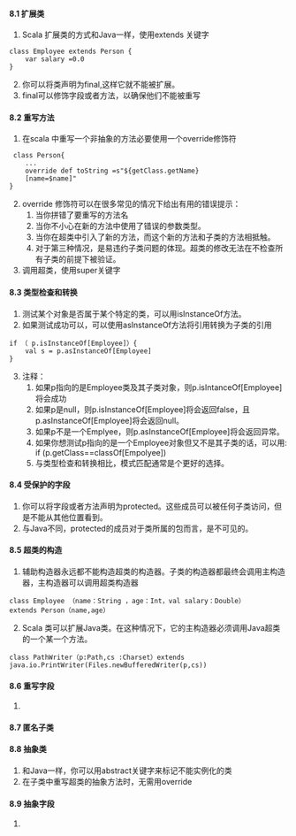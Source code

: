 #### 8.1 扩展类
1. Scala 扩展类的方式和Java一样，使用extends 关键字
```
class Employee extends Person {
	var salary =0.0
}
```
2. 你可以将类声明为final,这样它就不能被扩展。
3. final可以修饰字段或者方法，以确保他们不能被重写
####  8.2 重写方法
1. 在scala 中重写一个非抽象的方法必要使用一个override修饰符
```
 class Person{
	...
	override def toString =s"${getClass.getName}
	[name=$name]"
}
```
2. override 修饰符可以在很多常见的情况下给出有用的错误提示：
	1. 当你拼错了要重写的方法名
	2. 当你不小心在新的方法中使用了错误的参数类型。
	3. 当你在超类中引入了新的方法，而这个新的方法和子类的方法相抵触。
	4. 对于第三种情况，是易违约子类问题的体现。超类的修改无法在不检查所有子类的前提下被验证。
3. 调用超类，使用super关键字
#### 8.3 类型检查和转换
1.  测试某个对象是否属于某个特定的类，可以用isInstanceOf方法。
2. 如果测试成功可以，可以使用asInstanceOf方法将引用转换为子类的引用
```
if （ p.isInstanceOf[Employee]）{
	val s = p.asInstanceOf[Employee]
}
```
3. 注释：
	1.  如果p指向的是Employee类及其子类对象，则p.isIntanceOf[Employee]将会成功
	2. 如果p是null，则p.isInstanceOf[Employee]将会返回false，且p.asInstanceOf[Employee]将会返回null。
	3. 如果p不是一个Emplyee，则p.asInstanceOf[Employee]将会返回异常。
	4. 如果你想测试p指向的是一个Employee对象但又不是其子类的话，可以用:
	if (p.getClass==classOf[Empolyee])
	5. 与类型检查和转换相比，模式匹配通常是个更好的选择。
#### 8.4 受保护的字段
1. 你可以将字段或者方法声明为protected。这些成员可以被任何子类访问，但是不能从其他位置看到。
2. 与Java不同，protected的成员对于类所属的包而言，是不可见的。
#### 8.5 超类的构造
1. 辅助构造器永远都不能构造超类的构造器。子类的构造器都最终会调用主构造器，主构造器可以调用超类构造器
```
class Employee （name：String ，age：Int，val salary：Double）
extends Person（name,age）
```
2. Scala 类可以扩展Java类。在这种情况下，它的主构造器必须调用Java超类的一个某一个方法。
```
class PathWriter（p:Path,cs :Charset）extends 
java.io.PrintWriter(Files.newBufferedWriter(p,cs))
```
#### 8.6 重写字段
1. 
#### 8.7 匿名子类
#### 8.8 抽象类
1.  和Java一样，你可以用abstract关键字来标记不能实例化的类
2.  在子类中重写超类的抽象方法时，无需用override
#### 8.9 抽象字段
1. 
<!--stackedit_data:
eyJoaXN0b3J5IjpbLTEzNjgxNDEwMTgsLTEwOTExOTgwOTAsLT
YyNzYzNzM5NSwxNjU5Mzg0NzUxLC0xNTY3ODkzNTYyLDU0NTQz
NzUxMCwtMTQ3MjYxNDUxLC0xMDM1MTMyMjE5XX0=
-->